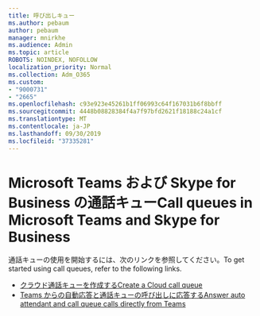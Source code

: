 ```yaml
---
title: 呼び出しキュー
ms.author: pebaum
author: pebaum
manager: mnirkhe
ms.audience: Admin
ms.topic: article
ROBOTS: NOINDEX, NOFOLLOW
localization_priority: Normal
ms.collection: Adm_O365
ms.custom:
- "9000731"
- "2665"
ms.openlocfilehash: c93e923e45261b1ff06993c64f167031b6f8bbff
ms.sourcegitcommit: 4448b08828384f4a7f97bfd2621f18188c24a1cf
ms.translationtype: MT
ms.contentlocale: ja-JP
ms.lasthandoff: 09/30/2019
ms.locfileid: "37335281"
---
```

# <a name="call-queues-in-microsoft-teams-and-skype-for-business"></a><span data-ttu-id="bfc5c-102">Microsoft Teams および Skype for Business の通話キュー</span><span class="sxs-lookup"><span data-stu-id="bfc5c-102">Call queues in Microsoft Teams and Skype for Business</span></span> 

<span data-ttu-id="bfc5c-103">通話キューの使用を開始するには、次のリンクを参照してください。</span><span class="sxs-lookup"><span data-stu-id="bfc5c-103">To get started using call queues, refer to the following links.</span></span>

- [<span data-ttu-id="bfc5c-104">クラウド通話キューを作成する</span><span class="sxs-lookup"><span data-stu-id="bfc5c-104">Create a Cloud call queue</span></span>](https://docs.microsoft.com/microsoftteams/create-a-phone-system-call-queue)
- [<span data-ttu-id="bfc5c-105">Teams からの自動応答と通話キューの呼び出しに応答する</span><span class="sxs-lookup"><span data-stu-id="bfc5c-105">Answer auto attendant and call queue calls directly from Teams</span></span>](https://docs.microsoft.com/microsoftteams/answer-auto-attendant-and-call-queue-calls)